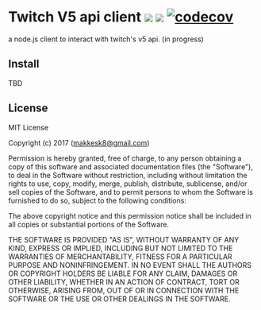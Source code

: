 # Twitch V5 api client <a href="https://travis-ci.org/makkesk8/twitch-v5-api-client"><img attr="Build status" src="https://api.travis-ci.org/makkesk8/twitch-v5-api-client.svg?branch=master"></a> <a href="https://david-dm.org/makkesk8/twitch-v5-api-client"><img attr="Dependency status" src="https://david-dm.org/makkesk8/twitch-v5-api-client.svg"></a>  [![codecov](https://codecov.io/gh/makkesk8/twitch-v5-api-client/branch/master/graph/badge.svg)](https://codecov.io/gh/makkesk8/twitch-v5-api-client)
a node.js client to interact with twitch's v5 api. (in progress)

## Install
TBD


## License
MIT License

Copyright (c) 2017 (makkesk8@gmail.com)

Permission is hereby granted, free of charge, to any person obtaining a copy
of this software and associated documentation files (the "Software"), to deal
in the Software without restriction, including without limitation the rights
to use, copy, modify, merge, publish, distribute, sublicense, and/or sell
copies of the Software, and to permit persons to whom the Software is
furnished to do so, subject to the following conditions:

The above copyright notice and this permission notice shall be included in all
copies or substantial portions of the Software.

THE SOFTWARE IS PROVIDED "AS IS", WITHOUT WARRANTY OF ANY KIND, EXPRESS OR
IMPLIED, INCLUDING BUT NOT LIMITED TO THE WARRANTIES OF MERCHANTABILITY,
FITNESS FOR A PARTICULAR PURPOSE AND NONINFRINGEMENT. IN NO EVENT SHALL THE
AUTHORS OR COPYRIGHT HOLDERS BE LIABLE FOR ANY CLAIM, DAMAGES OR OTHER
LIABILITY, WHETHER IN AN ACTION OF CONTRACT, TORT OR OTHERWISE, ARISING FROM,
OUT OF OR IN CONNECTION WITH THE SOFTWARE OR THE USE OR OTHER DEALINGS IN THE
SOFTWARE.
